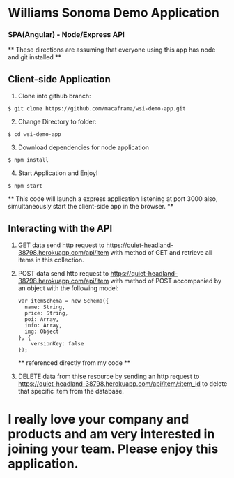 # Williams Sonoma Demo Application
### SPA(Angular) - Node/Express API

** These directions are assuming that everyone using this app has node and git installed **

## Client-side Application
  1) Clone into github branch:
  ```
  $ git clone https://github.com/macaframa/wsi-demo-app.git
  ```
  2) Change Directory to folder: 
  ```
  $ cd wsi-demo-app
  ```
  3) Download dependencies for node application
  ```
  $ npm install
  ```
  4) Start Application and Enjoy!
  ```
  $ npm start
  ```
  ** This code will launch a express application listening at port 3000 also, simultaneously start the client-side app in the browser. **
  
## Interacting with the API 
 1) GET data
    send http request to https://quiet-headland-38798.herokuapp.com/api/item with method of GET and retrieve all items in this                 collection.
 2) POST data
    send http request to https://quiet-headland-38798.herokuapp.com/api/item with method of POST accompanied by an object with the following model: 
    ```
    var itemSchema = new Schema({
      name: String,
      price: String,
      poi: Array,
      info: Array,
      img: Object
    }, {
        versionKey: false
    });
    ```
    ** referenced directly from my code **

  3) DELETE data from thise resource by sending an http request to https://quiet-headland-38798.herokuapp.com/api/item/:item_id to delete that specific item from the database. 

# I really love your company and products and am very interested in joining your team. Please enjoy this application. 
